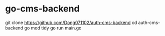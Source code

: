 # go-cms-backend
 
git clone https://github.com/Dong071102/auth-cms-backend
cd auth-cms-backend
go mod tidy
go run main.go
